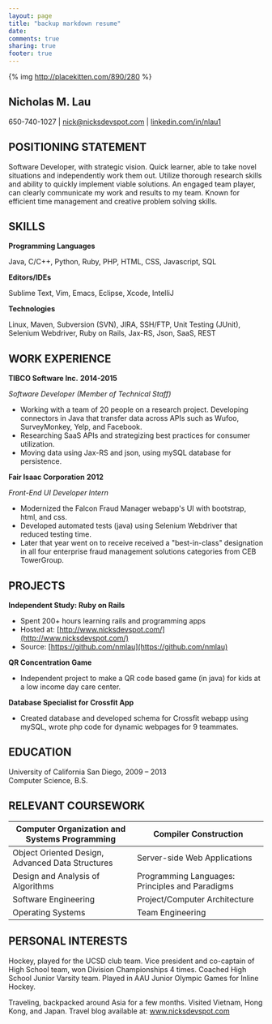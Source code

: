 ```yaml
---
layout: page
title: "backup markdown resume"
date: 
comments: true
sharing: true
footer: true
---
```


{% img http://placekitten.com/890/280 %}

## Nicholas M. Lau

650-740-1027 | [nick@nicksdevspot.com](mailto:nicholas.m.lau@gmail.com) | [linkedin.com/in/nlau1](https://www.linkedin.com/in/nlau1)

## POSITIONING STATEMENT

Software Developer, with strategic vision. Quick learner, able to take novel situations and independently work them out. Utilize thorough research skills and ability to quickly implement viable solutions. An engaged team player, can clearly communicate my work and results to my team. Known for efficient time management and creative problem solving skills.

## **SKILLS**

**Programming  Languages**

Java, C/C++, Python, Ruby, PHP, HTML, CSS, Javascript, SQL

**Editors/IDEs**

Sublime Text, Vim, Emacs, Eclipse, Xcode, IntelliJ

**Technologies**

Linux, Maven, Subversion (SVN), JIRA, SSH/FTP, Unit Testing (JUnit), Selenium Webdriver, Ruby on Rails, Jax-RS, Json, SaaS, REST

## WORK EXPERIENCE

**TIBCO Software Inc.**                                                                                 **2014-2015**

*Software Developer (Member of Technical Staff)*

- Working with a team of 20 people on a research project. Developing connectors in Java that transfer data across APIs such as Wufoo, SurveyMonkey, Yelp, and Facebook.
- Researching SaaS APIs and strategizing best practices for consumer utilization.
- Moving data using Jax-RS and json, using mySQL database for persistence.

**Fair Isaac Corporation**         **2012**

*Front-End UI Developer Intern*

- Modernized the Falcon Fraud Manager webapp's UI with bootstrap, html, and css. 
- Developed automated tests (java) using Selenium Webdriver that reduced testing time.
- Later that year went on to receive received a "best-in-class" designation in all four enterprise fraud management solutions categories from CEB TowerGroup.

## PROJECTS

**Independent Study: Ruby on Rails**

- Spent 200+ hours learning rails and programming apps 
- Hosted at: [http://www.nicksdevspot.com/](http://www.nicksdevspot.com/)
- Source: [https://github.com/nmlau](https://github.com/nmlau)

**QR Concentration Game**

- Independent project to make a QR code based game (in java) for kids at a low income day care center. 

**Database Specialist for Crossfit App**

- Created database and developed schema for Crossfit webapp using mySQL, wrote php code for dynamic webpages for 9 teammates.

## EDUCATION

University of California San Diego, 2009 – 2013  
Computer Science, B.S.

## RELEVANT COURSEWORK

| Computer Organization and Systems Programming | Compiler Construction |
| --- | --- |
| Object Oriented Design, Advanced Data Structures | Server-side Web Applications |
| Design and Analysis of Algorithms | Programming Languages: Principles and Paradigms |
| Software Engineering | Project/Computer Architecture |
| Operating Systems | Team Engineering |

## PERSONAL INTERESTS

Hockey, played for the UCSD club team. Vice president and co-captain of High School team, won Division Championships 4 times. Coached High School Junior Varsity team. Played in AAU Junior Olympic Games for Inline Hockey.

Traveling, backpacked around Asia for a few months. Visited Vietnam, Hong Kong, and Japan. Travel blog available at: www.nicksdevspot.com